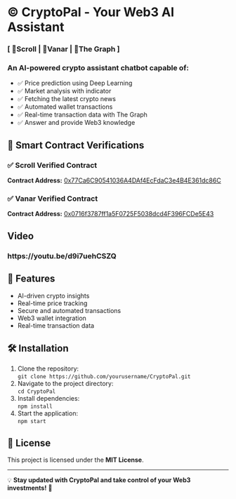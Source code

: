 <h1>©️ CryptoPal - Your Web3 AI Assistant</h1>

<h3>[ 🚀Scroll | 🚀Vanar | 🚀The Graph ]</h3>
<h3>An AI-powered crypto assistant chatbot capable of:</h3>
<ul>
  <li>✅ Price prediction using Deep Learning</li>
  <li>✅ Market analysis with indicator</li>
  <li>✅ Fetching the latest crypto news</li>
  <li>✅ Automated wallet transactions</li>
  <li>✅ Real-time transaction data with The Graph</li>
  <li>✅ Answer and provide Web3 knowledge</li>
</ul>

<h2>🔗 Smart Contract Verifications</h2>

<h3>✅ Scroll Verified Contract</h3>
<p><strong>Contract Address:</strong> <a href="https://scroll-sepolia.blockscout.com/address/0x77Ca6C90541036A4DAf4EcFdaC3e4B4E361dc86C" target="_blank">
0x77Ca6C90541036A4DAf4EcFdaC3e4B4E361dc86C</a></p>

<h3>✅ Vanar Verified Contract</h3>
<p><strong>Contract Address:</strong> <a href="https://explorer-vanguard.vanarchain.com/address/0x0716f3787ff1a5F0725F5038dcd4F396FCDe5E43?tab=txs" target="_blank">
0x0716f3787ff1a5F0725F5038dcd4F396FCDe5E43</a></p>

<h2>Video</h2>

<h3><a>https://youtu.be/d9i7uehCSZQ</a></h3>

<h2>🚀 Features</h2>
<ul>
  <li>AI-driven crypto insights</li>
  <li>Real-time price tracking</li>
  <li>Secure and automated transactions</li>
  <li>Web3 wallet integration</li>
  <li>Real-time transaction data</li>
</ul>

<h2>🛠️ Installation</h2>
<ol>
  <li>Clone the repository:<br>
      <code>git clone https://github.com/yourusername/CryptoPal.git</code>
  </li>
  <li>Navigate to the project directory:<br>
      <code>cd CryptoPal</code>
  </li>
  <li>Install dependencies:<br>
      <code>npm install</code>
  </li>
  <li>Start the application:<br>
      <code>npm start</code>
  </li>
</ol>

<h2>📜 License</h2>
<p>This project is licensed under the <strong>MIT License</strong>.</p>

<hr>

<p>💡 <strong>Stay updated with CryptoPal and take control of your Web3 investments!</strong> 🚀</p>

